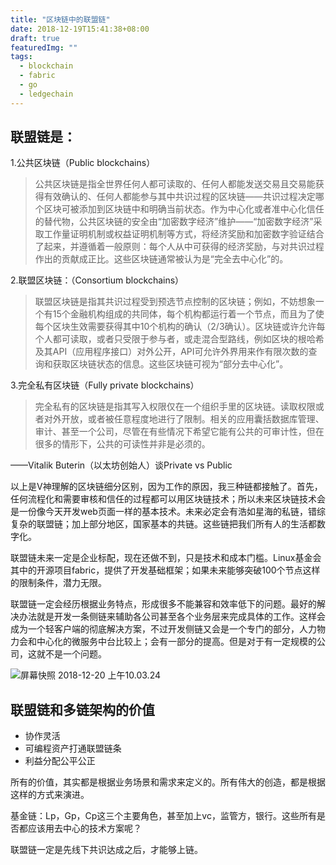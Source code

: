 ```yaml
---
title: "区块链中的联盟链"
date: 2018-12-19T15:41:38+08:00
draft: true
featuredImg: ""
tags: 
  - blockchain
  - fabric
  - go
  - ledgechain
---
```


## 联盟链是：

1.公共区块链（Public blockchains）

> 公共区块链是指全世界任何人都可读取的、任何人都能发送交易且交易能获得有效确认的、任何人都能参与其中共识过程的区块链——共识过程决定哪个区块可被添加到区块链中和明确当前状态。作为中心化或者准中心化信任的替代物，公共区块链的安全由“加密数字经济”维护——“加密数字经济”采取工作量证明机制或权益证明机制等方式，将经济奖励和加密数字验证结合了起来，并遵循着一般原则：每个人从中可获得的经济奖励，与对共识过程作出的贡献成正比。这些区块链通常被认为是“完全去中心化”的。

2.联盟区块链：（Consortium blockchains）

> 联盟区块链是指其共识过程受到预选节点控制的区块链；例如，不妨想象一个有15个金融机构组成的共同体，每个机构都运行着一个节点，而且为了使每个区块生效需要获得其中10个机构的确认（2/3确认）。区块链或许允许每个人都可读取，或者只受限于参与者，或走混合型路线，例如区块的根哈希及其API（应用程序接口）对外公开，API可允许外界用来作有限次数的查询和获取区块链状态的信息。这些区块链可视为“部分去中心化”。

3.完全私有区块链（Fully private blockchains）

> 完全私有的区块链是指其写入权限仅在一个组织手里的区块链。读取权限或者对外开放，或者被任意程度地进行了限制。相关的应用囊括数据库管理、审计、甚至一个公司，尽管在有些情况下希望它能有公共的可审计性，但在很多的情形下，公共的可读性并非是必须的。

——Vitalik Buterin（以太坊创始人）谈Private vs Public

以上是V神理解的区块链细分区别，因为工作的原因，我三种链都接触了。首先，任何流程化和需要审核和信任的过程都可以用区块链技术；所以未来区块链技术会是一份像今天开发web页面一样的基本技术。未来必定会有浩如星海的私链，错综复杂的联盟链；加上部分地区，国家基本的共链。这些链把我们所有人的生活都数字化。

联盟链未来一定是企业标配，现在还做不到，只是技术和成本门槛。Linux基金会其中的开源项目fabric，提供了开发基础框架；如果未来能够突破100个节点这样的限制条件，潜力无限。

联盟链一定会经历根据业务特点，形成很多不能兼容和效率低下的问题。最好的解决办法就是开发一条侧链来辅助各公司甚至各个业务层来完成具体的工作。这样会成为一个轻客户端的彻底解决方案，不过开发侧链又会是一个专门的部分，人力物力会和中心化的微服务中台比较上；会有一部分的提高。但是对于有一定规模的公司，这就不是一个问题。

![屏幕快照 2018-12-20 上午10.03.24](https://lh3.googleusercontent.com/-xmnkNzfEfv4/XBr5INjeakI/AAAAAAAAB6Y/QiqIcoGfi28MqjKLsIamtS9cob93EEWRgCHMYCw/I/%255BUNSET%255D)

## 联盟链和多链架构的价值

* 协作灵活
* 可编程资产打通联盟链条
* 利益分配公平公正

所有的价值，其实都是根据业务场景和需求来定义的。所有伟大的创造，都是根据这样的方式来演进。

基金链：Lp，Gp，Cp这三个主要角色，甚至加上vc，监管方，银行。这些所有是否都应该用去中心的技术方案呢？

联盟链一定是先线下共识达成之后，才能够上链。



